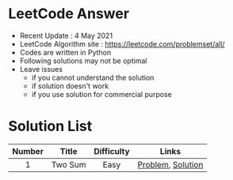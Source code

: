 # LeetCode Answer
- Recent Update : 4 May 2021
- LeetCode Algorithm site : <https://leetcode.com/problemset/all/>
- Codes are written in Python
- Following solutions may not be optimal
- Leave issues
  * if you cannot understand the solution
  * if solution doesn't work
  * if you use solution for commercial purpose


# Solution List
|Number|Title|Difficulty|Links|
|:-:|:-:|:-:|:-:|
|1|Two Sum|Easy|[Problem](https://leetcode.com/problems/two-sum/), [Solution](https://github.com/Jasonlee1995/LeetCode_Python/blob/main/Solution/%5B1%5D%5BEasy%5D%20Two%20Sum.py)|
